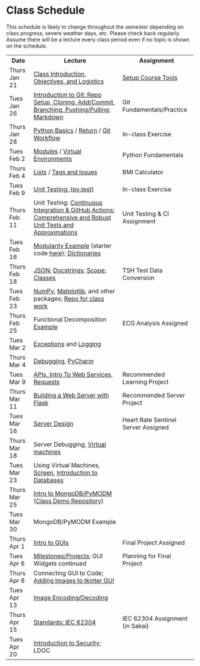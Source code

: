 # Class Schedule

This schedule is likely to change throughout the semester depending on class
progress, severe weather days, etc.  Please check back regularly.  Assume there 
will be a lecture every class period even if no topic is shown on the schedule.

<table>

<tr>
<th>Date</th>
<th>Lecture</th>
<th>Assignment</th>
</tr>

<tr>
<td>Thurs Jan 21</td>
    <td><a href="Lectures/Intro_Lecture.md">Class Introduction, Objectives, and Logistics</a></td>
    <td><a href="Assignments/01_tool_setup_git_intro.md">Setup Course Tools</a></td>
</tr>

<tr>
<td>Tues Jan 26</td>
    <td><a href="Lectures/intro_to_git.md">Introduction to Git:  Repo Setup, 
    Cloning, Add/Commit, Branching, Pushing/Pulling</a>;     
    <a href="Resources/markdown.md">Markdown</a></td>
  
   <td><!---<a href="Assignments/02_git_fundamentals_practice.md">-->Git Fundamentals/Practice</td>
</tr>

<tr>
<td>Thurs Jan 28</td>
    <td><a href="Lectures/python_basics.md">Python Basics</a> /
    <a href="Lectures/return_keyword.md">Return</a> /
    <a href="Lectures/git_workflow.md">Git Workflow</a>
    </td>
    <td><!---<a href="Lectures/git_workflow.md#LDL-Branch">-->In-class Exercise</td>
</tr>

<tr>
<td>Tues Feb 2</td>
    <td><a href="Lectures/modules.md">Modules</a> /
    <a href="Lectures/virtual_environments.md">Virtual Environments</a> 
    </td>
    <td><!---<a href="Assignments/PythonFundamentalAssignment.md">--->Python Fundamentals</td>
</tr>

<tr>
<td>Thurs Feb 4</td> 
    <td> 
    <a href="Lectures/lists.md">Lists</a> / 
    <a href="Lectures/git_workflow_more.md">Tags and Issues</a> 
    </td>
    <td><!---<a href="Assignments/BMICalculatorAssignment.md">--->BMI Calculator</td>
</tr>

<tr>
<td>Tues Feb 9</td>
    <td>
    <a href="Lectures/unit_testing.md">Unit Testing: (py.test)</a> 
    </td>
    <td><!---<a href = "Lectures/unit_testing.md#exercise">--->In-class Exercise</td>
</tr>

<tr>
<td>Thurs Feb 11</td>
    <td>Unit Testing: <a href="Lectures/continuous_integration_github_actions.md.md">Continuous 
    Integration & GitHub Actions</a>;
    <a href="Lectures/robust_testing.md">Comprehensive and Robust Unit Tests and Approximations</a></td>
    <td><!---<a href="Assignments/UnitTestingCIAssignment.md">--->Unit Testing & CI Assignment</td>
</tr>

<tr>
<td>Tues Feb 16</td>
    <td>
      <a href="Lectures/modularity_example.md">Modularity Example</a> (starter code <a href="https://github.com/dward2/modularity_example">here</a>);
      <a href="Lectures/dictionaries.md">Dictionaries</a>
    </td>
    <td></td>
</tr>

<tr>
<td>Thurs Feb 18</td>
    <td>
    <a href="Lectures/json.md">JSON</a>;
    <a href="Lectures/docstrings.md">Docstrings</a>;
    <a href="Lectures/variable_scope.md">Scope</a>;
    <a href="Lectures/classes.md">Classes</a>
    </td>
    <td><!---<a href="Assignments/TSHTestDataConversion">--->TSH Test Data Conversion</td>
</tr>

<tr>
<td>Tues Feb 23</td>
    <td>
        <a href="Lectures/numpy.md">NumPy</a>, 
        <a href="Lectures/matplotlib.md">Matplotlib</a>, and other packages;
        <a href="https://github.com/dward2/numpy_matplotlib_class">
        Repo for class work</a>
    </td>
    <td>
    </td>
</tr>

<tr>
<td>Thurs Feb 25</td>
    <td>Functional Decomposition <a href="Lectures/functional_decomposition_example.md">Example</a></td>
    <td><!---<a href="Assignments/ECG_Analysis">--->ECG Analysis Assigned</td>
</tr>

<tr>
<td>Tues Mar 2</td>
    <td><a href="Lectures/exceptions_active_lecture.md">Exceptions</a> and 
    <a href="Lectures/logging.md">Logging</a></td>
    <td></td>
</tr>

<tr>
<td>Thurs Mar 4</td>
    <td><a href="Lectures/debugging.md">Debugging</a>, 
    <a href="Resources/PyCharm">PyCharm</a>
    </td>
    <td></td>
</tr>

<tr>
<td>Tues Mar 9</td>
    <td> 
    <!---<a href="Lectures/sphinx.md">Sphinx</a>--->
    <a href="Lectures/apis_webservices_requests.md">
    APIs, Intro To Web Services, Requests</a>  
    </td>
    <td><!---<a href="Lectures/name_server_project.md">--->Recommended Learning Project</td>
</tr>

<tr>
<td>Thurs Mar 11</td>
    <td>
    <a href="Lectures/flask_server_setup.md">
           Building a Web Server with Flask</a>
    </td>
    <td><!---<a href="Lectures/time_server_project.md">--->Recommended Server Project
    </td>
</tr>


<tr>
<td>Tues Mar 16</td>
    <td><a href="Lectures/server_code_design.md">Server Design</a>   
    <td><!---<a href="Assignments/heart_rate_sentinel_server_assignment.md">--->Heart Rate Sentinel Server Assigned</td>


<tr>
<td>Thurs Mar 18</td>
    <td>Server Debugging, 
    <a href="Resources/virtual_machines.md">Virtual machines</a>
    </td>
    <td></td>
</tr>

<tr>
<td>Tues Mar 23</td>
    <td>Using Virtual Machines,
    <a href="Resources/WebServices/screen.md">Screen</a>,
    <a href="Lectures/databases.md">Introduction to Databases</a></td>
    <td></td>
</tr>

<tr>
<td>Thurs Mar 25</td>
    <td>
      <a href="Lectures/databases.md#mongodb">Intro to MongoDB/PyMODM</a>      
      (<a href="https://github.com/dward2/mongo_db_jupyter_example">Class Demo  
        Repository</a>)
    </td>
    <td></td> 
</tr>

<tr>
<td>Tues Mar 30</td>
    <td>MongoDB/PyMODM Example</td>
    <td><!---<a href="Lectures/database_class_work.md">In-Class Project</a>--->
    </td>
</tr>

<tr>
<td>Thurs Apr 1</td>
    <td><a href="Lectures/intro_to_gui.md">Intro to GUIs</a>
    </td>
    <td>
    <!---<a href="Assignments/final_image_processor.md">--->Final Project Assigned
    </td>
</tr>

<tr>
  <td>Tues Apr 6</td>
  <td>
    <a href="Lectures/github_teams.md">Milestones/Projects</a>; 
    GUI Widgets continued
  </td>
  <td>
    <!---<a href="Lectures/github_teams.md#Final-Project-Planning">--->Planning for Final Project
  </td>
</tr>

<tr>
    <td>Thurs Apr 8</td>
    <td>
        Connecting GUI to Code;
        <a href="Resources/tkinter_images.md">Adding Images to tkinter GUI</a>
    </td>
    <td></td>
</tr>

<tr>
    <td>Tues Apr 13</td>
    <td><a href="Lectures/image_encoding_decoding.md">Image Encoding/Decoding</a></td>
    <td></td>
</tr>

<tr>
    <td>Thurs Apr 15</td>
    <td>
      <a href="Resources/standards.md">Standards: </a>
      <a href="https://en.wikipedia.org/wiki/IEC_62304">IEC 62304</a></td>
    <td>IEC 62304 Assignment (in Sakai)</td>
</tr>

<tr>
    <td>Tues Apr 20</td>
    <td><a href="Lectures/intro_to_security.md">Introduction to Security</a>;
    LDOC
</td>
    <td></td>
</tr>





<!--<a href="Lectures/testing_fixtures_and_other_testing.md">Unit Testing:  Testing Fixtures</a>-->
  

</table>
